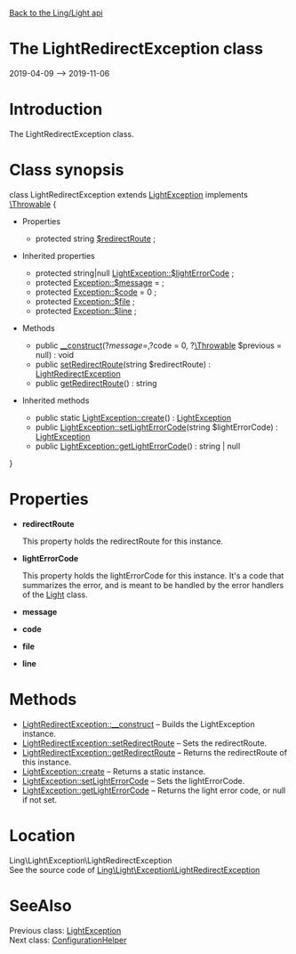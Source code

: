 [Back to the Ling/Light api](https://github.com/lingtalfi/Light/blob/master/doc/api/Ling/Light.md)



The LightRedirectException class
================
2019-04-09 --> 2019-11-06






Introduction
============

The LightRedirectException class.



Class synopsis
==============


class <span class="pl-k">LightRedirectException</span> extends [LightException](https://github.com/lingtalfi/Light/blob/master/doc/api/Ling/Light/Exception/LightException.md) implements [\Throwable](http://php.net/manual/en/class.throwable.php) {

- Properties
    - protected string [$redirectRoute](#property-redirectRoute) ;

- Inherited properties
    - protected string|null [LightException::$lightErrorCode](#property-lightErrorCode) ;
    - protected  [Exception::$message](#property-message) =  ;
    - protected  [Exception::$code](#property-code) = 0 ;
    - protected  [Exception::$file](#property-file) ;
    - protected  [Exception::$line](#property-line) ;

- Methods
    - public [__construct](https://github.com/lingtalfi/Light/blob/master/doc/api/Ling/Light/Exception/LightRedirectException/__construct.md)(?$message = , ?$code = 0, ?[\Throwable](http://php.net/manual/en/class.throwable.php) $previous = null) : void
    - public [setRedirectRoute](https://github.com/lingtalfi/Light/blob/master/doc/api/Ling/Light/Exception/LightRedirectException/setRedirectRoute.md)(string $redirectRoute) : [LightRedirectException](https://github.com/lingtalfi/Light/blob/master/doc/api/Ling/Light/Exception/LightRedirectException.md)
    - public [getRedirectRoute](https://github.com/lingtalfi/Light/blob/master/doc/api/Ling/Light/Exception/LightRedirectException/getRedirectRoute.md)() : string

- Inherited methods
    - public static [LightException::create](https://github.com/lingtalfi/Light/blob/master/doc/api/Ling/Light/Exception/LightException/create.md)() : [LightException](https://github.com/lingtalfi/Light/blob/master/doc/api/Ling/Light/Exception/LightException.md)
    - public [LightException::setLightErrorCode](https://github.com/lingtalfi/Light/blob/master/doc/api/Ling/Light/Exception/LightException/setLightErrorCode.md)(string $lightErrorCode) : [LightException](https://github.com/lingtalfi/Light/blob/master/doc/api/Ling/Light/Exception/LightException.md)
    - public [LightException::getLightErrorCode](https://github.com/lingtalfi/Light/blob/master/doc/api/Ling/Light/Exception/LightException/getLightErrorCode.md)() : string | null

}




Properties
=============

- <span id="property-redirectRoute"><b>redirectRoute</b></span>

    This property holds the redirectRoute for this instance.
    
    

- <span id="property-lightErrorCode"><b>lightErrorCode</b></span>

    This property holds the lightErrorCode for this instance.
    It's a code that summarizes the error, and is meant to be handled by the error handlers
    of the [Light](https://github.com/lingtalfi/Light/blob/master/doc/api/Ling/Light/Core/Light.md) class.
    
    

- <span id="property-message"><b>message</b></span>

    
    
    

- <span id="property-code"><b>code</b></span>

    
    
    

- <span id="property-file"><b>file</b></span>

    
    
    

- <span id="property-line"><b>line</b></span>

    
    
    



Methods
==============

- [LightRedirectException::__construct](https://github.com/lingtalfi/Light/blob/master/doc/api/Ling/Light/Exception/LightRedirectException/__construct.md) &ndash; Builds the LightException instance.
- [LightRedirectException::setRedirectRoute](https://github.com/lingtalfi/Light/blob/master/doc/api/Ling/Light/Exception/LightRedirectException/setRedirectRoute.md) &ndash; Sets the redirectRoute.
- [LightRedirectException::getRedirectRoute](https://github.com/lingtalfi/Light/blob/master/doc/api/Ling/Light/Exception/LightRedirectException/getRedirectRoute.md) &ndash; Returns the redirectRoute of this instance.
- [LightException::create](https://github.com/lingtalfi/Light/blob/master/doc/api/Ling/Light/Exception/LightException/create.md) &ndash; Returns a static instance.
- [LightException::setLightErrorCode](https://github.com/lingtalfi/Light/blob/master/doc/api/Ling/Light/Exception/LightException/setLightErrorCode.md) &ndash; Sets the lightErrorCode.
- [LightException::getLightErrorCode](https://github.com/lingtalfi/Light/blob/master/doc/api/Ling/Light/Exception/LightException/getLightErrorCode.md) &ndash; Returns the light error code, or null if not set.





Location
=============
Ling\Light\Exception\LightRedirectException<br>
See the source code of [Ling\Light\Exception\LightRedirectException](https://github.com/lingtalfi/Light/blob/master/Exception/LightRedirectException.php)



SeeAlso
==============
Previous class: [LightException](https://github.com/lingtalfi/Light/blob/master/doc/api/Ling/Light/Exception/LightException.md)<br>Next class: [ConfigurationHelper](https://github.com/lingtalfi/Light/blob/master/doc/api/Ling/Light/Helper/ConfigurationHelper.md)<br>
